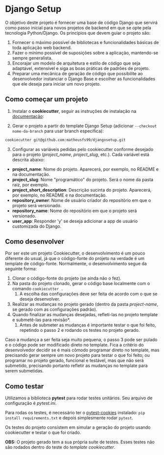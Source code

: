 # Django Setup 

O objetivo deste projeto é fornecer uma base de código Django que servirá como passo inicial para novos projetos de backend em que se opte pela tecnologia Python/Django. Os princípios que devem guiar o projeto são:

1. Fornecer o máximo possível de bibliotecas e funcionalidades básicas de toda aplicação web backend. 
2. Fazer o mínimo possível de suposições sobre a aplicação, mantendo-se sempre generalista.
3. Encorajar um modelo de arquitetura e estilo de código que seja adaptável, extensível e siga as boas práticas de padrões de projeto.
4. Preparar uma mecânica de geração de código que possibilite ao desenvolvedor instanciar o Django Base e escolher as funcionalidades que ele deseja para iniciar um novo projeto.

## Como começar um projeto

1. Instalar o **cookiecutter**, seguir as instruções de instalação na [documentação](https://cookiecutter.readthedocs.io/en/1.7.2/installation.html):

2. Gerar o projeto a partir do template Django Setup (adicionar `--checkout nome-da-branch` para usar branch específica):
```bash
cookiecutter git@github.com:matheusfs99/djangosetup.git
```

3. Configurar as variáveis pedidas pelo cookiecutter conforme desejado para o projeto (*project_name*, *project_slug*, etc.). Cada variável está descrita abaixo:

- **project_name**: Nome do projeto. Aparecerá, por exemplo, no README e na documentação.
- **project_slug**: Nome "programático" do projeto. Será o nome da pasta raiz, por exemplo.
- **project_short_description**: Descrição sucinta do projeto. Aparecerá, por exemplo, no README e na documentação.
- **repository_owner**: Nome de usuário criador do repositório em que o projeto será versionado.
- **repository_name**: Nome do repositório em que o projeto será versionado.
- **user_app**: Responder 'y' se deseja adicionar a app de usuário customizada do Django.

## Como desenvolver

Por ser este um projeto Cookiecutter, o desenvolvimento é um pouco diferente do usual, já que o código-fonte do projeto na verdade é um template de código-fonte. Normalmente, o desenvolvimento segue da seguinte forma:

1. Clonar o código-fonte do projeto (se ainda não o fez).
2. Na pasta do projeto clonado, gerar o código base localmente com o comando `cookiecutter .`
    1. A escolha das configurações deve ser feita de acordo com o que se deseja desenvolver.
3. Realizar as mudanças no projeto gerado (dentro da pasta _project-name_, se gerado com as configurações padrão).
4. Quando finalizar as mudanças desejadas, refleti-las no projeto template e submetê-las para revisão*.
    1. Antes de submeter as mudanças é importante testar o que foi feito, repetindo o passo 2 e rodando os testes no projeto gerado. 

Caso a mudança a ser feita seja muito pequena, o passo 3 pode ser pulado e o código pode ser modificado direto no template. Fica a critério do desenvolvedor decidir se é mais cômodo programar direto no template, mas precisando gerar sempre um novo projeto para testar o que foi feito; ou programar no projeto gerado, funcional e testável, mas que não será submetido, precisando portanto refletir as mudanças no template para serem submetidas.

## Como testar

Utilizamos a biblioteca **pytest** para rodar testes unitários. Seu arquivo de configuração é *pytest.ini*.

Para rodas os testes, é necessário ter o [pytest-cookies](https://pytest-cookies.readthedocs.io/en/latest/) instalado: `pip install requirements.txt` e depois simplesmente rodar `pytest`.

Os testes do projeto consistem em simular a geração do projeto usando cookiecutter e testar o que foi criado.

**OBS:** O projeto gerado tem a sua própria suíte de testes. Esses testes não são rodados dentro do teste do *template cookiecutter*.
